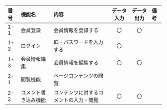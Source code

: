 |番号|機能名|内容|データ入力|データ出力|備考| 
|:---|:---|:---|:---:|:---:|:---| 
|1-1|会員登録|会員情報を登録する|〇|〇|| 
|1-2|ログイン|ID・パスワードを入力する|〇||| 
|1-3|会員情報編集|会員情報を編集する|〇|〇||
|2-1|閲覧機能|ページコンテンツの閲覧|||| 
|2-2|コメント書き込み機能|コンテンツに対するコメントの入力・閲覧|〇|〇|| 
